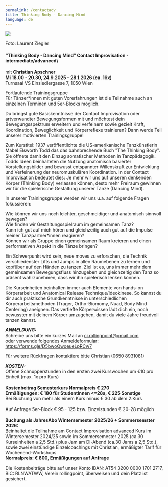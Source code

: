 ```yaml
---
permalink: /contactadv
title: Thinking Body - Dancing Mind
language: de
---
```

![](/assets/uploads/lsz_5410-3.jpg)

Foto: Laurent Ziegler

#### **“Thinking Body - Dancing Mind” Contact Improvisation - intermediate/advanced**\
mit **Christian Apschner**\
**Mi 18.00 - 20.30, 24.9.2025 – 28.1.2026 (ca. 16x)**\
Turnsaal VS Einsiedlergasse 7, 1050 Wien

Fortlaufende Trainingsgruppe\
Für Tänzer*innen mit guten Vorerfahrungen ist die Teilnahme auch an einzelnen Terminen und 5er-Blocks möglich.

Du bringst gute Basiskenntnisse der Contact Improvisation oder artverwandter Bewegungsformen mit und möchtest dein Bewegungsspektrum erweitern und verfeinern sowie gezielt Kraft, Koordination, Beweglichkeit und Körperreflexe trainieren? Dann werde Teil unserer motivierten Trainingsgruppe! 

Zum Kurstitel: 1937 veröffentlichte die US-amerikanische Tanzkünstlerin Mabel Elsworth Todd das das bahnbrechende Buch "The Thinking Body". Sie öffnete damit den Einzug somatischer Methoden in Tanzpädagogik. Todds Ideen beinhalteten die Nutzung anatomisch basierter Vorstellungsbilder und bewusst entspannter Willenskraft zur Entwicklung und Verfeinerung der neuromuskulären Koordination. In der Contact Improvisation bedeutet dies: Je mehr wir uns auf unseren denkenden Körper (Thinking  Body) verlassen können, desto mehr Freiraum gewinnen wir für die spielerische Gestaltung unserer Tänze (Dancing Mind).

In unserer Trainingsgruppe werden wir uns u.a. auf folgende Fragen fokussieren:

Wie können wir uns noch leichter, geschmeidiger und anatomisch sinnvoll bewegen?\
Wie finden wir Gestaltungsspielraum im gemeinsamen Tanz?\
Kann ich gut auf mich hören und gleichzeitig auch gut auf die Impulse meiner Tanzpartner*innen reagieren?\
Können wir als Gruppe einen gemeinsamen Raum kreieren und einen performativen Aspekt in die Tänze bringen?

Ein Schwerpunkt wird sein, neue moves zu erforschen, die Technik verschiedenster Lifts und Jumps in allen Raumebenen zu lernen und kopfüber auf den Händen zu tanzen. Ziel ist es, uns immer mehr dem gemeinsamen Bewegungsfluss hinzugeben und gleichzeitig den Tanz so präsent wahrzunehmen, dass wir ihn spielerisch lenken können.

Die Kurseinheiten beinhalten immer auch Elemente von hands-on Körperarbeit und Anatomical Release Technique/Ideokinese.  So kannst du dir auch praktische Grundkenntnisse in unterschiedlichen Körperarbeitsmethoden (Trager, Ortho-Biomomy, Nuad, Body Mind Centering) aneignen. Das vertiefte Körperwissen lädt dich ein, noch bewusster mit deinem Körper umzugehen, damit du viele Jahre freudvoll tanzen kannst.

***ANMELDUNG:***\
Schreibe uns bitte ein kurzes Mail an ci.rollingpoint@gmail.com\
oder verwende folgendes Anmeldeformular: <https://forms.gle/D5bwoQwoeueLpRCw7>

Für weitere Rückfragen kontaktiere bitte Christian (0650 8931081)

***KOSTEN:***\
Offene Schnupperstunden in den ersten zwei Kurswochen um €10 pro Einheit (max. 1x pro Kurs)\
\
**Kostenbeitrag Semesterkurs Normalpreis € 270**\
**Ermäßigungen: € 180 für StudentInnen <=28a, € 225 Sonstige**\
Bei Buchung von mehr als einem Kurs minus € 30 ab dem 2.Kurs\
\
Auf Anfrage 5﻿er-Block € 95 - 125 bzw. Einzelstunden € 20–28 möglich\
\
**Buchung als JahresAbo Wintersemester 2025/26 + Sommersemster 2026:**\
Beinhaltet die Teilnahme am Contact Improvisation advanced Kurs im Wintersemester 2024/25 sowie im Sommersemester 2025 (ca.30 Kurseinheiten a 2,5 Std.) plus Jam am Di-Abend (ca.30 Jams a 2,5 Std.),  sowie zwei einstündige Einzelcoachings mit Christian, ermäßigter Tarif für Wochenend-Workshops \
**Normalpreis: € 800, Ermäßigungen auf Anfrage**

Die Kostenbeiträge bitte auf unser Konto IBAN: AT54 3200 0000 1701 2717, BIC: RLNWATWW, Verein rollingpoint, überweisen und dein Platz ist gesichert.